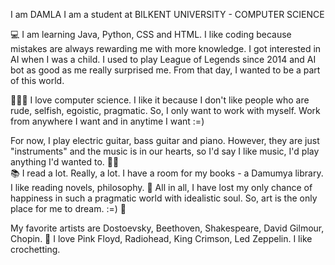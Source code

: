 I am DAMLA I am a student at BILKENT UNIVERSITY - COMPUTER SCIENCE 

💻 I am learning Java, Python, CSS and HTML. 
I like coding because mistakes are always rewarding me with more knowledge. I got interested in AI when I was a child. I used to play League of Legends since 2014 and AI bot as good as me really surprised me. From that day, I wanted to be a part of this world. 

👩🏻‍💻 I love computer science. I like it because I don't like people who are rude, selfish, egoistic, pragmatic. So, I only want to work with myself. Work from anywhere I want and in anytime I want :=)

For now, I play electric guitar, bass guitar and piano. However, they are just "instruments" and the music is in our hearts, so I'd say I like music, I'd play anything I'd wanted to. 🎹🎶  
📚 I read a lot. Really, a lot. I have a room for my books - a Damumya library. I like reading novels, philosophy. 📖
All in all, I have lost my only chance of happiness in such a pragmatic world with idealistic soul. So, art is the only place for me to dream. :=) 🌌

My favorite artists are Dostoevsky, Beethoven, Shakespeare, David Gilmour, Chopin. 💐 I love Pink Floyd, Radiohead, King Crimson, Led Zeppelin. 
I like crochetting. 
